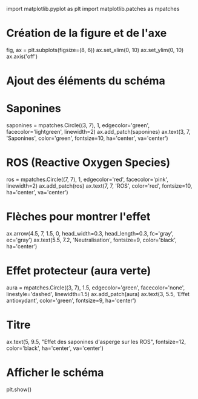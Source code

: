 import matplotlib.pyplot as plt
import matplotlib.patches as mpatches

# Création de la figure et de l'axe
fig, ax = plt.subplots(figsize=(8, 6))
ax.set_xlim(0, 10)
ax.set_ylim(0, 10)
ax.axis('off')

# Ajout des éléments du schéma
# Saponines
saponines = mpatches.Circle((3, 7), 1, edgecolor='green', facecolor='lightgreen', linewidth=2)
ax.add_patch(saponines)
ax.text(3, 7, 'Saponines', color='green', fontsize=10, ha='center', va='center')

# ROS (Reactive Oxygen Species)
ros = mpatches.Circle((7, 7), 1, edgecolor='red', facecolor='pink', linewidth=2)
ax.add_patch(ros)
ax.text(7, 7, 'ROS', color='red', fontsize=10, ha='center', va='center')

# Flèches pour montrer l'effet
ax.arrow(4.5, 7, 1.5, 0, head_width=0.3, head_length=0.3, fc='gray', ec='gray')
ax.text(5.5, 7.2, 'Neutralisation', fontsize=9, color='black', ha='center')

# Effet protecteur (aura verte)
aura = mpatches.Circle((3, 7), 1.5, edgecolor='green', facecolor='none', linestyle='dashed', linewidth=1.5)
ax.add_patch(aura)
ax.text(3, 5.5, 'Effet antioxydant', color='green', fontsize=9, ha='center')

# Titre
ax.text(5, 9.5, "Effet des saponines d'asperge sur les ROS", fontsize=12, color='black', ha='center', va='center')

# Afficher le schéma
plt.show()

